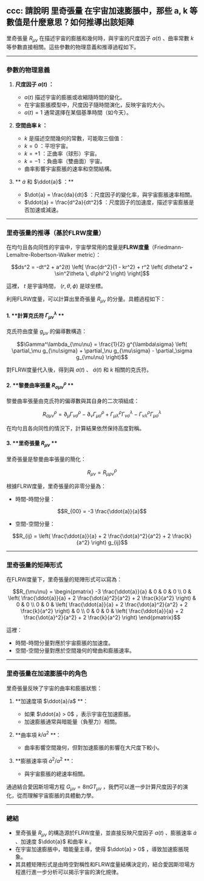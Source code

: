 ## ccc: 請說明 里奇張量   在宇宙加速膨脹中，那些 a, k 等數值是什麼意思？如何推導出該矩陣

里奇張量  $`R_{\mu\nu}`$  在描述宇宙的膨脹和幾何時，與宇宙的尺度因子  $`a(t)`$ 、曲率常數  $`k`$  等參數直接相關。這些參數的物理意義和推導過程如下。

---

### **參數的物理意義**
1. **尺度因子  $`a(t)`$ ：**
   -  $`a(t)`$  描述宇宙的膨脹或收縮隨時間的變化。
   - 在宇宙膨脹模型中，尺度因子隨時間演化，反映宇宙的大小。
   -  $`a(t) = 1`$  通常選擇在某個基準時間（如今天）。

2. **空間曲率  $`k`$ ：**
   -  $`k`$  是描述空間幾何的常數，可能取三個值：
     -  $`k = 0`$ ：平坦宇宙。
     -  $`k = +1`$ ：正曲率（球形）宇宙。
     -  $`k = -1`$ ：負曲率（雙曲面）宇宙。
   - 曲率影響宇宙膨脹的速率和空間結構。

3. ** $`\dot{a}`$  和  $`\ddot{a}`$ ：**
   -  $`\dot{a} = \frac{da}{dt}`$ ：尺度因子的變化率，與宇宙膨脹速率相關。
   -  $`\ddot{a} = \frac{d^2a}{dt^2}`$ ：尺度因子的加速度，描述宇宙膨脹是否加速或減速。

---

### **里奇張量的推導（基於FLRW度量）**
在均勻且各向同性的宇宙中，宇宙學常用的度量是**FLRW度量**（Friedmann-Lemaître-Robertson-Walker metric）：

```math
ds^2 = -dt^2 + a^2(t) \left[ \frac{dr^2}{1 - kr^2} + r^2 \left( d\theta^2 + \sin^2\theta \, d\phi^2 \right) \right]
```

這裡， $`t`$  是宇宙時間， $`(r, \theta, \phi)`$  是球坐標。

利用FLRW度量，可以計算出里奇張量  $`R_{\mu\nu}`$  的分量。具體過程如下：

#### 1. **計算克氏符  $`\Gamma^\lambda_{\mu\nu}`$ **
克氏符由度量  $`g_{\mu\nu}`$  的偏導數構造：

```math
\Gamma^\lambda_{\mu\nu} = \frac{1}{2} g^{\lambda\sigma} \left( \partial_\mu g_{\nu\sigma} + \partial_\nu g_{\mu\sigma} - \partial_\sigma g_{\mu\nu} \right)
```

對FLRW度量代入後，得到與  $`a(t)`$ 、 $`\dot{a}(t)`$  和  $`k`$  相關的克氏符。

#### 2. **黎曼曲率張量  $`R^\rho_{\sigma\mu\nu}`$ **
黎曼曲率張量由克氏符的偏導數與其自身的二次項組成：

```math
R^\rho_{\sigma\mu\nu} = \partial_\mu \Gamma^\rho_{\nu\sigma} - \partial_\nu \Gamma^\rho_{\mu\sigma} + \Gamma^\rho_{\mu\lambda} \Gamma^\lambda_{\nu\sigma} - \Gamma^\rho_{\nu\lambda} \Gamma^\lambda_{\mu\sigma}
```

在均勻且各向同性的情況下，計算結果依然保持高度對稱。

#### 3. **里奇張量  $`R_{\mu\nu}`$ **
里奇張量是黎曼曲率張量的簡化：

```math
R_{\mu\nu} = R^\rho_{\mu\rho\nu}
```

根據FLRW度量，里奇張量的非零分量為：
- 時間-時間分量：
  
```math
R_{00} = -3 \frac{\ddot{a}}{a}
```

- 空間-空間分量：
  
```math
R_{ij} = \left( \frac{\ddot{a}}{a} + 2 \frac{\dot{a}^2}{a^2} + 2 \frac{k}{a^2} \right) g_{ij}
```


---

### **里奇張量的矩陣形式**
在FLRW度量下，里奇張量的矩陣形式可以寫為：

```math
R_{\mu\nu} =
\begin{pmatrix}
-3 \frac{\ddot{a}}{a} & 0 & 0 & 0 \\
0 & \left( \frac{\ddot{a}}{a} + 2 \frac{\dot{a}^2}{a^2} + 2 \frac{k}{a^2} \right) & 0 & 0 \\
0 & 0 & \left( \frac{\ddot{a}}{a} + 2 \frac{\dot{a}^2}{a^2} + 2 \frac{k}{a^2} \right) & 0 \\
0 & 0 & 0 & \left( \frac{\ddot{a}}{a} + 2 \frac{\dot{a}^2}{a^2} + 2 \frac{k}{a^2} \right)
\end{pmatrix}
```

這裡：
- 時間-時間分量對應於宇宙膨脹的加速度。
- 空間-空間分量對應於空間幾何的彎曲和膨脹速率。

---

### **里奇張量在加速膨脹中的角色**
里奇張量反映了宇宙的曲率和膨脹狀態：
1. **加速度項  $`\ddot{a}/a`$ **：
   - 如果  $`\ddot{a} > 0`$ ，表示宇宙在加速膨脹。
   - 加速膨脹通常與暗能量（負壓力）相關。

2. **曲率項  $`k/a^2`$ **：
   - 曲率影響空間幾何，但對加速膨脹的影響在大尺度下較小。

3. **膨脹速率項  $`\dot{a}^2/a^2`$ **：
   - 與宇宙膨脹的總速率相關。

通過結合愛因斯坦場方程  $`G_{\mu\nu} = 8\pi G T_{\mu\nu}`$ ，我們可以進一步計算尺度因子的演化，從而理解宇宙膨脹的具體動力學。

---

### **總結**
- 里奇張量  $`R_{\mu\nu}`$  的構造源於FLRW度量，並直接反映尺度因子  $`a(t)`$ 、膨脹速率  $`\dot{a}`$ 、加速度  $`\ddot{a}`$  和曲率  $`k`$ 。
- 在宇宙加速膨脹中，暗能量主導，使得  $`\ddot{a} > 0`$ ，導致加速膨脹現象。
- 其具體矩陣形式是由時空對稱性和FLRW度量結構決定的，結合愛因斯坦場方程進行進一步分析可以揭示宇宙的演化規律。